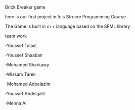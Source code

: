 Brick Breaker game 

here is our first project in fcis Strucre Programming Course


The Game is built in c++  language based on the SFML library 


team work 


-Youssef Talaat

-Youssef Shaaban


-Mohamed Sharkawy


-Wissam Tarek


-Mohamed Adbelazim


-Youssef Abdelgalil


-Menna Ali
